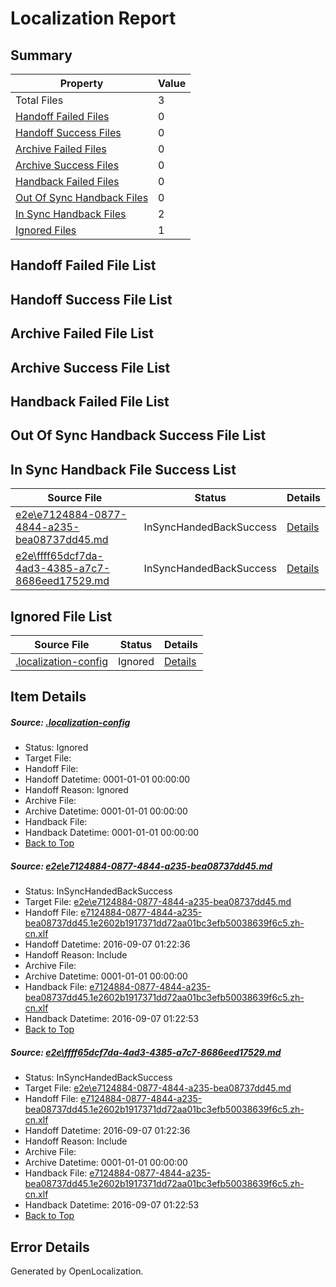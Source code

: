 # <a name='report-top'></a> Localization Report

## Summary
 Property | Value 
 -------- | ----- 
 Total Files | 3
[ Handoff Failed Files ](#handoff-failed-list)| 0
[ Handoff Success Files ](#handoff-success-list)| 0
[ Archive Failed Files ](#archive-failed-list)| 0
[ Archive Success Files ](#archive-success-list)| 0
[ Handback Failed Files ](#handback-failed-list)| 0
[ Out Of Sync Handback Files ](#outofsync-handback-success-list)| 0
[ In Sync Handback Files ](#insync-handback-success-list)| 2
[ Ignored Files ](#ignored-list)| 1

## <a name='handoff-failed-list'></a> Handoff Failed File List

## <a name='handoff-success-list'></a> Handoff Success File List

## <a name='archive-failed-list'></a> Archive Failed File List

## <a name='archive-success-list'></a> Archive Success File List

## <a name='handback-failed-list'></a> Handback Failed File List

## <a name='outofsync-handback-success-list'></a> Out Of Sync Handback Success File List

## <a name='insync-handback-success-list'></a> In Sync Handback File Success List
 Source File | Status | Details 
 ----------- | ------ | ------- 
 [e2e\e7124884-0877-4844-a235-bea08737dd45.md](https://github.com/OpenLocalizationTestOrg/ol-test0/blob/9dded2a17afe0ccc975a9f7b5307d95d68b65a53/e2e/e7124884-0877-4844-a235-bea08737dd45.md) | InSyncHandedBackSuccess | [Details](#982f2cbefd7a59e42e41891c96d0fb03209fc23e1)
 [e2e\ffff65dcf7da-4ad3-4385-a7c7-8686eed17529.md](https://github.com/OpenLocalizationTestOrg/ol-test0/blob/9dded2a17afe0ccc975a9f7b5307d95d68b65a53/e2e/ffff65dcf7da-4ad3-4385-a7c7-8686eed17529.md) | InSyncHandedBackSuccess | [Details](#982f2cbefd7a59e42e41891c96d0fb03209fc23e2)

## <a name='ignored-list'></a> Ignored File List
 Source File | Status | Details 
 ----------- | ------ | ------- 
 [.localization-config](https://github.com/OpenLocalizationTestOrg/ol-test0/blob/9dded2a17afe0ccc975a9f7b5307d95d68b65a53/.localization-config) | Ignored | [Details](#3d4f252ac210baf56311d7e97dcc2db10974dbd20)

## Item Details
##### <a name='3d4f252ac210baf56311d7e97dcc2db10974dbd20'></a> Source: [.localization-config](https://github.com/OpenLocalizationTestOrg/ol-test0/blob/9dded2a17afe0ccc975a9f7b5307d95d68b65a53/.localization-config)
* Status: Ignored
* Target File: 
* Handoff File: 
* Handoff Datetime: 0001-01-01 00:00:00
* Handoff Reason: Ignored
* Archive File: 
* Archive Datetime: 0001-01-01 00:00:00
* Handback File: 
* Handback Datetime: 0001-01-01 00:00:00
* [Back to Top](#report-top)

##### <a name='982f2cbefd7a59e42e41891c96d0fb03209fc23e1'></a> Source: [e2e\e7124884-0877-4844-a235-bea08737dd45.md](https://github.com/OpenLocalizationTestOrg/ol-test0/blob/9dded2a17afe0ccc975a9f7b5307d95d68b65a53/e2e/e7124884-0877-4844-a235-bea08737dd45.md)
* Status: InSyncHandedBackSuccess
* Target File: [e2e\e7124884-0877-4844-a235-bea08737dd45.md](https://github.com/OpenLocalizationTestOrg/ol-test0-zhcn/blob/c4b8c39cdc555bdfe4228847c953459ac8af2f68/e2e/e7124884-0877-4844-a235-bea08737dd45.md)
* Handoff File: [e7124884-0877-4844-a235-bea08737dd45.1e2602b1917371dd72aa01bc3efb50038639f6c5.zh-cn.xlf](https://github.com/OpenLocalizationTestOrg/ol-test0-handoff/blob/82664618f1fb788ea264868644b24b15ed3cf461/ol-handoff/OpenLocalizationTestOrg/ol-test0-zhcn/ci/ht/e7124884-0877-4844-a235-bea08737dd45.1e2602b1917371dd72aa01bc3efb50038639f6c5.zh-cn.xlf)
* Handoff Datetime: 2016-09-07 01:22:36
* Handoff Reason: Include
* Archive File: 
* Archive Datetime: 0001-01-01 00:00:00
* Handback File: [e7124884-0877-4844-a235-bea08737dd45.1e2602b1917371dd72aa01bc3efb50038639f6c5.zh-cn.xlf](https://github.com/OpenLocalizationTestOrg/ol-test0-handback/blob/baf68467b5244718ffaff319010434143b19ebb7/ol-handback/OpenLocalizationTestOrg/ol-test0-zhcn/ci/ht/e7124884-0877-4844-a235-bea08737dd45.1e2602b1917371dd72aa01bc3efb50038639f6c5.zh-cn.xlf)
* Handback Datetime: 2016-09-07 01:22:53
* [Back to Top](#report-top)

##### <a name='982f2cbefd7a59e42e41891c96d0fb03209fc23e2'></a> Source: [e2e\ffff65dcf7da-4ad3-4385-a7c7-8686eed17529.md](https://github.com/OpenLocalizationTestOrg/ol-test0/blob/9dded2a17afe0ccc975a9f7b5307d95d68b65a53/e2e/ffff65dcf7da-4ad3-4385-a7c7-8686eed17529.md)
* Status: InSyncHandedBackSuccess
* Target File: [e2e\e7124884-0877-4844-a235-bea08737dd45.md](https://github.com/OpenLocalizationTestOrg/ol-test0-zhcn/blob/c4b8c39cdc555bdfe4228847c953459ac8af2f68/e2e/e7124884-0877-4844-a235-bea08737dd45.md)
* Handoff File: [e7124884-0877-4844-a235-bea08737dd45.1e2602b1917371dd72aa01bc3efb50038639f6c5.zh-cn.xlf](https://github.com/OpenLocalizationTestOrg/ol-test0-handoff/blob/82664618f1fb788ea264868644b24b15ed3cf461/ol-handoff/OpenLocalizationTestOrg/ol-test0-zhcn/ci/ht/e7124884-0877-4844-a235-bea08737dd45.1e2602b1917371dd72aa01bc3efb50038639f6c5.zh-cn.xlf)
* Handoff Datetime: 2016-09-07 01:22:36
* Handoff Reason: Include
* Archive File: 
* Archive Datetime: 0001-01-01 00:00:00
* Handback File: [e7124884-0877-4844-a235-bea08737dd45.1e2602b1917371dd72aa01bc3efb50038639f6c5.zh-cn.xlf](https://github.com/OpenLocalizationTestOrg/ol-test0-handback/blob/baf68467b5244718ffaff319010434143b19ebb7/ol-handback/OpenLocalizationTestOrg/ol-test0-zhcn/ci/ht/e7124884-0877-4844-a235-bea08737dd45.1e2602b1917371dd72aa01bc3efb50038639f6c5.zh-cn.xlf)
* Handback Datetime: 2016-09-07 01:22:53
* [Back to Top](#report-top)


## Error Details

Generated by OpenLocalization.
